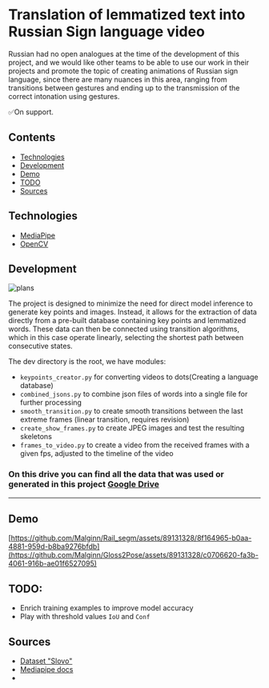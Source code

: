 # Translation of lemmatized text into Russian Sign language video
Russian had no open analogues at the time of the development of this project, and we would like other teams to be able to use our work in their projects and promote the topic of creating animations of Russian sign language, since there are many nuances in this area, ranging from transitions between gestures and ending up to the transmission of the correct intonation using gestures.

✅On support.

## Contents
- [Technologies](#Technologies)
- [Development](#Development)
- [Demo](#Demo)
- [TODO](#TODO)
- [Sources](#Sources)

## <a name="Technologies">Technologies</a>
- [MediaPipe](https://mediapipe.readthedocs.io/en/latest/)
- [OpenCV](https://opencv.org/)

## <a name="Development">Development</a>
![plans](https://github.com/Malginn/Gloss2Pose/assets/89131328/a2f84837-0d4b-486a-9fc1-eb16e6b60cc5)

The project is designed to minimize the need for direct model inference to generate key points and images. Instead, it allows for the extraction of data directly from a pre-built database containing key points and lemmatized words. These data can then be connected using transition algorithms, which in this case operate linearly, selecting the shortest path between consecutive states.

The dev directory is the root, we have modules:
- `keypoints_creator.py` for converting videos to dots(Creating a language database)
- `combined_jsons.py` to combine json files of words into a single file for further processing
- `smooth_transition.py` to create smooth transitions between the last extreme frames (linear transition, requires revision)
- `create_show_frames.py` to create JPEG images and test the resulting skeletons
- `frames_to_video.py` to create a video from the received frames with a given fps, adjusted to the timeline of the video

### On this __drive__ you can find all the data that was used or generated in this project [Google Drive](https://drive.google.com/drive/folders/1fTvgyfbYXH-9kYn9OYU3ISHZQnuNmelm?usp=sharing)
-----------

## <a name="Demo">Demo</a>

[https://github.com/Malginn/Rail_segm/assets/89131328/8f164965-b0aa-4881-959d-b8ba9276bfdb](https://github.com/Malginn/Gloss2Pose/assets/89131328/c0706620-fa3b-4061-916b-ae01f6527095)

## <a name="TODO">TODO</a>:
- Enrich training examples to improve model accuracy
- Play with threshold values `IoU` and `Conf`


## <a name="Sources">Sources</a>
- [Dataset "Slovo"](https://developers.sber.ru/portal/products/slovo)
- [Mediapipe docs](https://mediapipe.readthedocs.io/en/latest/)
- 
